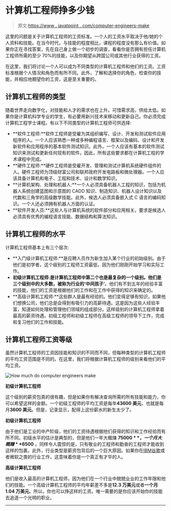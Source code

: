 # 计算机工程师挣多少钱

> 原文:[https://www . javatpoint . com/computer-engineers-make](https://www.javatpoint.com/how-much-do-computer-engineers-make)

这里的问题是关于计算机工程师的工资标准。一个人的工资水平取决于他/她的个人资料和技能。在当今时代，与技能的程度相比，课程的程度没有那么有价值。如果你正在寻找答案，先在自己身上做一个初步的调查，看看你是否拥有担任计算机工程师所需的至少 70%的技能，以及你期望从跨国公司或其他行业获得的工资。

在这里，我们将讨论一个人可以成为不同类型的计算机工程师和他们的工资。工资标准根据个人情况和角色而有所不同。此外，了解和选择你的角色，检查你的技能，并相应地期望你的工资，这是至关重要的。

## 计算机工程师的类型

随着世界走向数字化，对技能和人才的需求也在上升。可惜需求高，供给太低。如果你是计算机科学专业的学生，有必要用新兴技术来移动和更新自己。你必须完成计算机工程学士课程。有以下不同类型的计算机工程师可供选择:

*   **软件工程师:**软件工程师是受雇为其组织编写、设计、开发和测试软件应用程序的人。一个人应该熟悉一种或多种编程语言、框架以及编码、设计和开发新软件和应用程序的基本软件测试知识。此外，一个人应该有基本的软件测试知识来测试和更新任何现有的软件。因此，所有这些要求都在计算机工程的学术课程中完成。
*   **硬件工程师:**硬件工程师是受雇开发、管理和测试计算机系统硬件组件的人。硬件工程师为顶级财富公司和联邦政府开发电路板和微处理器。一个人应该具备计算机和电子、工程和技术、设计和数学知识。
*   **计算机架构、处理和机器人:**一个人必须具备机器人工程的知识，包括为机器人系统创建蓝图和示意图的 CADD 知识、制造知识、机器人设计知识以及代数和三角学的高级数学技能。此外，候选人必须具备嵌入式 C 语言的编码知识。一个人还必须拥有机器人方面的认证。
*   **软件开发人员:**这些人与计算机系统的软件部分和应用相关。要求是候选人必须具有优秀的编程语言技能、数据结构和算法知识。

## 计算机工程师的水平

计算机工程师基本上有三个层次:

*   **入门级计算机工程师:**是应聘人员作为新生加入某个行业的初始级别。由于他们是初学者，这个级别的工程师工资最低，因为他们刚刚开始学习和实际工作。
*   **初级计算机工程师:**是计算机工程师中第二个也是最复杂的一个级别。他们是三个级别中的大多数，被称为行业的**‘中间孩子’**。他们有不到五年的经验丰富的技能，他们的工资是根据他们的工作和在工作中获得的知识来确定的。
*   **高级计算机工程师:**这些群人是最有经验的。他们变得足够有知识，如果他们想换公司，他们总是会得到有吸引力的高薪待遇。这是因为这些人经验丰富，知道如何处理和管理他们领域的组成部分。这样级别的计算机工程师拿着最高的薪资待遇。初级工程师和初级工程师在高级工程师的领导下工作，完成和复习他们的工作和技能。

## 计算机工程师工资等级

虽然计算机工程师的工资因技能和知识的不同而不同，但每种类型的计算机工程师的平均工资范围是不同的。在这里，我们将根据计算机工程师的级别来看他们的平均工资。

![How much do computer engineers make](../Images/2caba5465e0da57e7a1d022bf3767503.png)

**初级计算机工程师**

这个级别的薪资包真的很有趣，但是如果你有解决查询所需的所有技能和能力，你可以希望这样的金额。一个初级工程师的平均工资是每年**43600 美元**，也就是每月**3600 美元**。但是，记录显示，配得上这份薪水的新生太少了。

**初级计算机工程师**

由于他们是工业的中产阶级，他们的工资待遇根据他们获得的知识和工作经验而有所不同。初级水平的估计是典型的，但是他们一年大概赚 **$75000** ，一个月大概赚 **$6500** 。同样令人震惊的是，只有敬业的工程师和勤奋的工程师才能收到这样的包裹。此外，行业类型是薪资包背后的一个巨大原因。如果你在[IBM](https://www.javatpoint.com/ibm-full-form)[谷歌](https://www.javatpoint.com/full-form-of-google)或者微软之类的行业工作，这意味着你是一个真正有才华的人。

**高级计算机工程师**

他们是收入最高的计算机工程师，因为他们在一个行业中兢兢业业的工作年限和他们的技能。一个高级计算机工程师的平均年薪差不多是**12.3 万美元**或者**一个月 1.04 万美元**。所以，你也可以挣这样的工资。唯一需要的是你应该开始你的技能去追逐一个光明的职业。

* * *